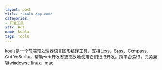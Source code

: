 ```yaml
---
layout: post
title: "koala app.com"
categories:
- 开发工具
attr: Hot
name: koala
tags: Tools
---
```


koala是一个前端预处理器语言图形编译工具，支持Less<!--break-->、Sass、Compass、CoffeeScript，帮助web开发者更高效地使用它们进行开发。跨平台运行，完美兼容windows、linux、mac

